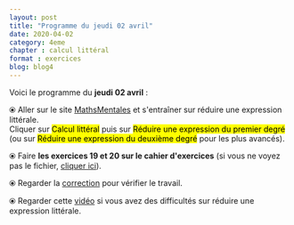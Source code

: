 ```yaml
---
layout: post
title: "Programme du jeudi 02 avril"
date: 2020-04-02
category: 4eme
chapter : calcul littéral
format : exercices
blog: blog4
---
```


Voici le programme du <b>jeudi 02 avril</b> :

⦿ Aller sur le site <a href="http://mathsmentales.net/">MathsMentales</a> et s'entraîner sur réduire une expression littérale.
<br>
Cliquer sur <mark>Calcul littéral</mark> puis sur <mark>Réduire une expression du premier degré</mark> (ou sur <mark>Réduire une expression du deuxième degré</mark> pour les plus avancés).

⦿ Faire <b>les exercices 19 et 20 sur le cahier d'exercices</b> (si vous ne voyez pas le fichier, <a href="/exercices/4eme/4eme_exercices_jeudi_02_avril_2020.pdf">cliquer ici</a>). 

<object data="/exercices/4eme/4eme_exercices_jeudi_02_avril_2020.pdf" width="100%" height="500" type='application/pdf'></object>

⦿ Regarder la <a class="correction" href="/exercices/4eme/4eme_exercices_jeudi_02_avril_2020_corrections.pdf">correction</a> pour vérifier le travail.

⦿ Regarder cette <a class="video" href="https://youtu.be/qEUb4IU-HiY">vidéo</a> si vous avez des difficultés sur réduire une expression littérale.
